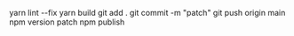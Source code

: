 yarn lint --fix
yarn build
git add .
git commit -m "patch"
git push origin main
npm version patch
npm publish